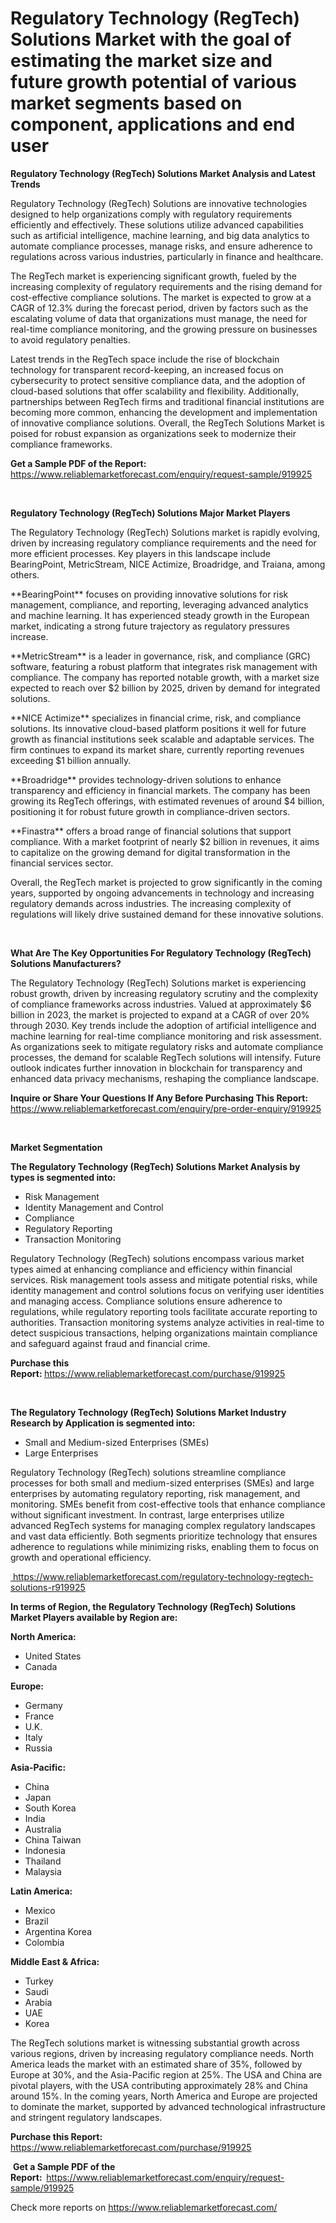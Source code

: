 <p><h1>Regulatory Technology (RegTech) Solutions Market with the goal of estimating the market size and future growth potential of various market segments based on component, applications and end user</h1></p><p><strong>Regulatory Technology (RegTech) Solutions Market Analysis and Latest Trends</strong></p>
<p><p>Regulatory Technology (RegTech) Solutions are innovative technologies designed to help organizations comply with regulatory requirements efficiently and effectively. These solutions utilize advanced capabilities such as artificial intelligence, machine learning, and big data analytics to automate compliance processes, manage risks, and ensure adherence to regulations across various industries, particularly in finance and healthcare.</p><p>The RegTech market is experiencing significant growth, fueled by the increasing complexity of regulatory requirements and the rising demand for cost-effective compliance solutions. The market is expected to grow at a CAGR of 12.3% during the forecast period, driven by factors such as the escalating volume of data that organizations must manage, the need for real-time compliance monitoring, and the growing pressure on businesses to avoid regulatory penalties.</p><p>Latest trends in the RegTech space include the rise of blockchain technology for transparent record-keeping, an increased focus on cybersecurity to protect sensitive compliance data, and the adoption of cloud-based solutions that offer scalability and flexibility. Additionally, partnerships between RegTech firms and traditional financial institutions are becoming more common, enhancing the development and implementation of innovative compliance solutions. Overall, the RegTech Solutions Market is poised for robust expansion as organizations seek to modernize their compliance frameworks.</p></p>
<p><strong>Get a Sample PDF of the Report:&nbsp;</strong> <a href="https://www.reliablemarketforecast.com/enquiry/request-sample/919925?utm_campaign=3081&utm_medium=2&utm_source=Github&utm_content=ia&utm_term=11032025&utm_id=regulatory-technology-regtech-solutions">https://www.reliablemarketforecast.com/enquiry/request-sample/919925</a></p>
<p>&nbsp;</p>
<p><strong>Regulatory Technology (RegTech) Solutions Major Market Players</strong></p>
<p><p>The Regulatory Technology (RegTech) Solutions market is rapidly evolving, driven by increasing regulatory compliance requirements and the need for more efficient processes. Key players in this landscape include BearingPoint, MetricStream, NICE Actimize, Broadridge, and Traiana, among others.</p><p>**BearingPoint** focuses on providing innovative solutions for risk management, compliance, and reporting, leveraging advanced analytics and machine learning. It has experienced steady growth in the European market, indicating a strong future trajectory as regulatory pressures increase.</p><p>**MetricStream** is a leader in governance, risk, and compliance (GRC) software, featuring a robust platform that integrates risk management with compliance. The company has reported notable growth, with a market size expected to reach over $2 billion by 2025, driven by demand for integrated solutions.</p><p>**NICE Actimize** specializes in financial crime, risk, and compliance solutions. Its innovative cloud-based platform positions it well for future growth as financial institutions seek scalable and adaptable services. The firm continues to expand its market share, currently reporting revenues exceeding $1 billion annually.</p><p>**Broadridge** provides technology-driven solutions to enhance transparency and efficiency in financial markets. The company has been growing its RegTech offerings, with estimated revenues of around $4 billion, positioning it for robust future growth in compliance-driven sectors.</p><p>**Finastra** offers a broad range of financial solutions that support compliance. With a market footprint of nearly $2 billion in revenues, it aims to capitalize on the growing demand for digital transformation in the financial services sector.</p><p>Overall, the RegTech market is projected to grow significantly in the coming years, supported by ongoing advancements in technology and increasing regulatory demands across industries. The increasing complexity of regulations will likely drive sustained demand for these innovative solutions.</p></p>
<p>&nbsp;</p>
<p><strong>What Are The Key Opportunities For Regulatory Technology (RegTech) Solutions Manufacturers?</strong></p>
<p><p>The Regulatory Technology (RegTech) Solutions market is experiencing robust growth, driven by increasing regulatory scrutiny and the complexity of compliance frameworks across industries. Valued at approximately $6 billion in 2023, the market is projected to expand at a CAGR of over 20% through 2030. Key trends include the adoption of artificial intelligence and machine learning for real-time compliance monitoring and risk assessment. As organizations seek to mitigate regulatory risks and automate compliance processes, the demand for scalable RegTech solutions will intensify. Future outlook indicates further innovation in blockchain for transparency and enhanced data privacy mechanisms, reshaping the compliance landscape.</p></p>
<p><strong>Inquire or Share Your Questions If Any Before Purchasing This Report:</strong> <a href="https://www.reliablemarketforecast.com/enquiry/pre-order-enquiry/919925?utm_campaign=3081&utm_medium=2&utm_source=Github&utm_content=ia&utm_term=11032025&utm_id=regulatory-technology-regtech-solutions">https://www.reliablemarketforecast.com/enquiry/pre-order-enquiry/919925</a></p>
<p>&nbsp;</p>
<p><strong>Market Segmentation</strong></p>
<p><strong>The Regulatory Technology (RegTech) Solutions Market Analysis by types is segmented into:</strong></p>
<p><ul><li>Risk Management</li><li>Identity Management and Control</li><li>Compliance</li><li>Regulatory Reporting</li><li>Transaction Monitoring</li></ul></p>
<p><p>Regulatory Technology (RegTech) solutions encompass various market types aimed at enhancing compliance and efficiency within financial services. Risk management tools assess and mitigate potential risks, while identity management and control solutions focus on verifying user identities and managing access. Compliance solutions ensure adherence to regulations, while regulatory reporting tools facilitate accurate reporting to authorities. Transaction monitoring systems analyze activities in real-time to detect suspicious transactions, helping organizations maintain compliance and safeguard against fraud and financial crime.</p></p>
<p><strong>Purchase this Report:&nbsp;</strong><a href="https://www.reliablemarketforecast.com/purchase/919925?utm_campaign=3081&utm_medium=2&utm_source=Github&utm_content=ia&utm_term=11032025&utm_id=regulatory-technology-regtech-solutions">https://www.reliablemarketforecast.com/purchase/919925</a></p>
<p>&nbsp;</p>
<p><strong>The Regulatory Technology (RegTech) Solutions Market Industry Research by Application is segmented into:</strong></p>
<p><ul><li>Small and Medium-sized Enterprises (SMEs)</li><li>Large Enterprises</li></ul></p>
<p><p>Regulatory Technology (RegTech) solutions streamline compliance processes for both small and medium-sized enterprises (SMEs) and large enterprises by automating regulatory reporting, risk management, and monitoring. SMEs benefit from cost-effective tools that enhance compliance without significant investment. In contrast, large enterprises utilize advanced RegTech systems for managing complex regulatory landscapes and vast data efficiently. Both segments prioritize technology that ensures adherence to regulations while minimizing risks, enabling them to focus on growth and operational efficiency.</p></p>
<p><a href="https://www.reliablemarketforecast.com/regulatory-technology-regtech-solutions-r919925?utm_campaign=3081&utm_medium=2&utm_source=Github&utm_content=ia&utm_term=11032025&utm_id=regulatory-technology-regtech-solutions">&nbsp;https://www.reliablemarketforecast.com/regulatory-technology-regtech-solutions-r919925</a></p>
<p><strong>In terms of Region, the Regulatory Technology (RegTech) Solutions Market Players available by Region are:</strong></p>
<p>
    <p> <strong> North America: </strong>
        <ul>
            <li>United States</li>
            <li>Canada</li>
        </ul>
        </p> 
    <p> <strong> Europe: </strong>
        <ul>
            <li>Germany</li>
            <li>France</li>
            <li>U.K.</li>
            <li>Italy</li>
            <li>Russia</li>
        </ul>
        </p> 
    <p> <strong> Asia-Pacific: </strong>
        <ul>
            <li>China</li>
            <li>Japan</li>
            <li>South Korea</li>
            <li>India</li>
            <li>Australia</li>
            <li>China Taiwan</li>
            <li>Indonesia</li>
            <li>Thailand</li>
            <li>Malaysia</li>
        </ul>
        </p> 
    <p> <strong> Latin America: </strong>
        <ul>
            <li>Mexico</li>
            <li>Brazil</li>
            <li>Argentina Korea</li>
            <li>Colombia</li>
        </ul>
        </p> 
    <p> <strong> Middle East & Africa: </strong>
        <ul>
            <li>Turkey</li>
            <li>Saudi</li>
            <li>Arabia</li>
            <li>UAE</li>
            <li>Korea</li>
        </ul>
    </p>
    </p>
<p><p>The RegTech solutions market is witnessing substantial growth across various regions, driven by increasing regulatory compliance needs. North America leads the market with an estimated share of 35%, followed by Europe at 30%, and the Asia-Pacific region at 25%. The USA and China are pivotal players, with the USA contributing approximately 28% and China around 15%. In the coming years, North America and Europe are projected to dominate the market, supported by advanced technological infrastructure and stringent regulatory landscapes.</p></p>
<p><strong>Purchase this Report: </strong><a href="https://www.reliablemarketforecast.com/purchase/919925?utm_campaign=3081&utm_medium=2&utm_source=Github&utm_content=ia&utm_term=11032025&utm_id=regulatory-technology-regtech-solutions">https://www.reliablemarketforecast.com/purchase/919925</a></p>
<p>&nbsp;<strong>Get a Sample PDF of the Report:&nbsp;&nbsp;</strong><a href="https://www.reliablemarketforecast.com/enquiry/request-sample/919925?utm_campaign=3081&utm_medium=2&utm_source=Github&utm_content=ia&utm_term=11032025&utm_id=regulatory-technology-regtech-solutions">https://www.reliablemarketforecast.com/enquiry/request-sample/919925</a></p>
<p><strong></strong></p>
<p>Check more reports on <a href="https://www.reliablemarketforecast.com/?utm_campaign=3081&utm_medium=2&utm_source=Github&utm_content=ia&utm_term=11032025&utm_id=regulatory-technology-regtech-solutions">https://www.reliablemarketforecast.com/</a></p>